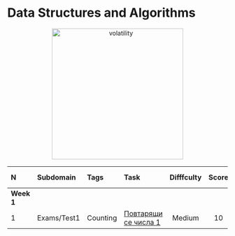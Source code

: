 # Data Structures and Algorithms


<p align="center">
  <img src="https://github.com/mariyaveleva16/Data-structures-and-algorithms/blob/main/Learn-Data-Structures-and-Algorithms-Easily.gif" height="300" alt="volatility">
</p>

<div align="center">
  
N|Subdomain|Tags|Task|Difffculty|Score|Max Score|Solution
:-|:-|:-|:-|:-:|:-:|:-:|-:
**Week 1**|||||||
1|Exams/Test1|Counting| [Повтарящи се числа 1](https://www.hackerrank.com/contests/sda-2020-2021-test1/challenges/1-257) |Medium|10|10| [Povtatqshti_se_chisla.cpp](https://github.com/mariyaveleva16/Data-structures-and-algorithms/blob/main/Exams/Test1/Povtatqshti_se_chisla.cpp)

</div>
